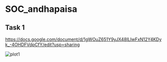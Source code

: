 # SOC_andhapaisa
## Task 1

https://docs.google.com/document/d/1gWOuZ651Y9yJX48ILIwFxN12Y4KDyk_-4OHDFVdpCfY/edit?usp=sharing

![plot1](https://github.com/bhaktibansal/SOC_andhapaisa/assets/63958296/66be3ec5-d995-473f-95cb-a6cbaf7a2d71)

